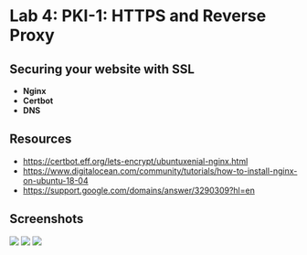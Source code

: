 # Lab 4: PKI-1: HTTPS and Reverse Proxy

## Securing your website with SSL

- __Nginx__ 
- __Certbot__
- __DNS__

## Resources
- https://certbot.eff.org/lets-encrypt/ubuntuxenial-nginx.html
- https://www.digitalocean.com/community/tutorials/how-to-install-nginx-on-ubuntu-18-04
- https://support.google.com/domains/answer/3290309?hl=en

## Screenshots

<img src="https://github.com/dkindt/it366/blob/master/images/kibana_dkindt.png"/>
<img src="https://github.com/dkindt/it366/blob/master/images/kibana_dns.png"/>
<img src="https://github.com/dkindt/it366/blob/master/images/kibana_ssl.png"/>

